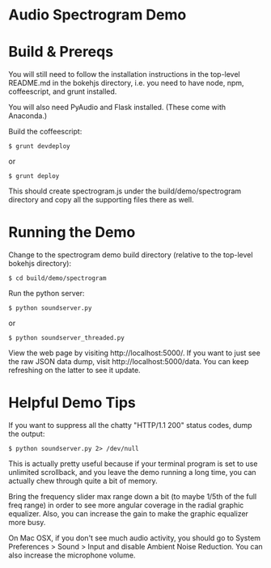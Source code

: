 Audio Spectrogram Demo
======================

Build & Prereqs
===============

You will still need to follow the installation instructions in the top-level README.md in the bokehjs directory, i.e. you need to have node, npm, coffeescript, and grunt installed.

You will also need PyAudio and Flask installed.  (These come with Anaconda.)

Build the coffeescript:

`$ grunt devdeploy`

or

`$ grunt deploy`

This should create spectrogram.js under the build/demo/spectrogram directory and copy all the supporting files there as well.

Running the Demo
================

Change to the spectrogram demo build directory (relative to the top-level bokehjs directory):

`$ cd build/demo/spectrogram`

Run the python server:

`$ python soundserver.py`

or

`$ python soundserver_threaded.py`

View the web page by visiting http://localhost:5000/. If you want to just see the raw JSON data dump, visit http://localhost:5000/data.  You can keep refreshing on the latter to see it update.

Helpful Demo Tips
=================

If you want to suppress all the chatty "HTTP/1.1 200" status codes, dump the output:

`$ python soundserver.py 2> /dev/null`

This is actually pretty useful because if your terminal program is set to use unlimited scrollback, and you leave the demo running a long time, you can actually chew through quite a bit of memory.

Bring the frequency slider max range down a bit (to maybe 1/5th of the full freq range) in order to see more angular coverage in the radial graphic equalizer.  Also, you can increase the gain to make the graphic equalizer more busy.

On Mac OSX, if you don't see much audio activity, you should go to System Preferences > Sound > Input and disable Ambient Noise Reduction.  You can also increase the microphone volume.

